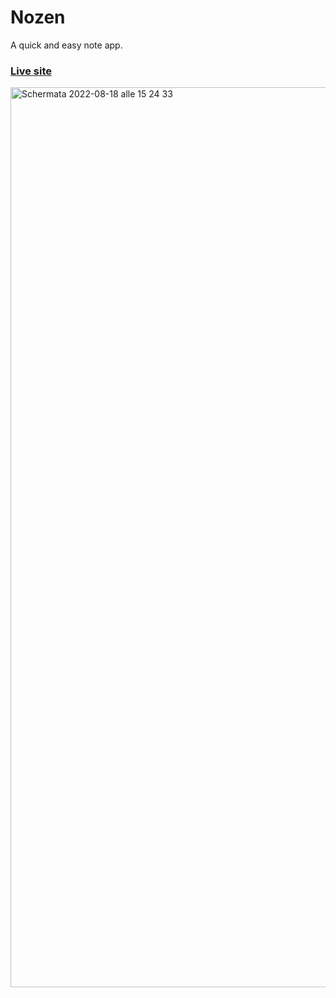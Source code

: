 # Nozen

A quick and easy note app.

<h3><a href="https://nozen.netlify.app/">Live site</a></h3>

<img width="1440" alt="Schermata 2022-08-18 alle 15 24 33" src="https://user-images.githubusercontent.com/55994022/185405948-db83b640-0d53-4aea-919a-9cdd1772effe.png">
